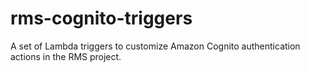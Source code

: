 # rms-cognito-triggers
A set of Lambda triggers to customize Amazon Cognito authentication actions in the RMS project.
